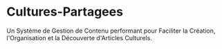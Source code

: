 # Cultures-Partagees
Un Système de Gestion de Contenu performant pour Faciliter la Création, l'Organisation et la Découverte d'Articles Culturels.
